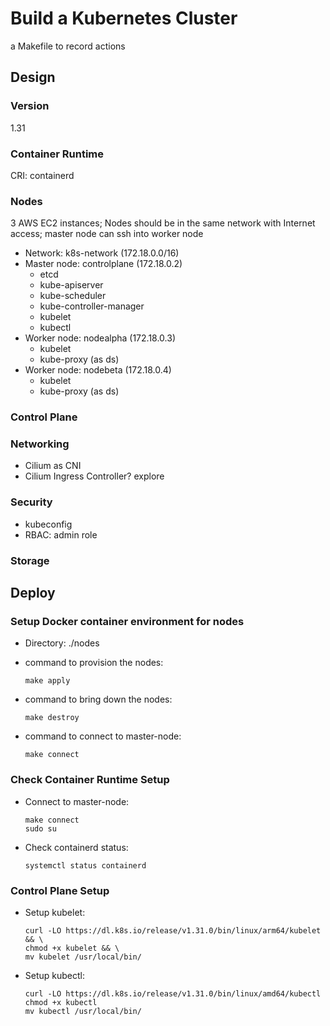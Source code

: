 # Build a Kubernetes Cluster

a Makefile to record actions

## Design

### Version
1.31

### Container Runtime
CRI: containerd

### Nodes
3 AWS EC2 instances; Nodes should be in the same network with Internet access; master node can ssh into worker node

- Network: k8s-network (172.18.0.0/16)
- Master node: controlplane (172.18.0.2)
  - etcd
  - kube-apiserver
  - kube-scheduler
  - kube-controller-manager
  - kubelet
  - kubectl
- Worker node: nodealpha (172.18.0.3)
  - kubelet
  - kube-proxy (as ds)
- Worker node: nodebeta (172.18.0.4)
  - kubelet
  - kube-proxy (as ds)

### Control Plane

### Networking
- Cilium as CNI
- Cilium Ingress Controller? explore

### Security
- kubeconfig
- RBAC: admin role

### Storage


## Deploy

### Setup Docker container environment for nodes
- Directory: ./nodes

- command to provision the nodes: 
  ```
  make apply
  ```

- command to bring down the nodes:
  ```
  make destroy
  ```

- command to connect to master-node:
  ```
  make connect
  ```

### Check Container Runtime Setup
- Connect to master-node:
  ```
  make connect
  sudo su
  ```

- Check containerd status:
  ```
  systemctl status containerd
  ```

### Control Plane Setup
- Setup kubelet:
  ```
  curl -LO https://dl.k8s.io/release/v1.31.0/bin/linux/arm64/kubelet && \
  chmod +x kubelet && \
  mv kubelet /usr/local/bin/
  ```

- Setup kubectl:
  ```
  curl -LO https://dl.k8s.io/release/v1.31.0/bin/linux/amd64/kubectl
  chmod +x kubectl
  mv kubectl /usr/local/bin/
  ```